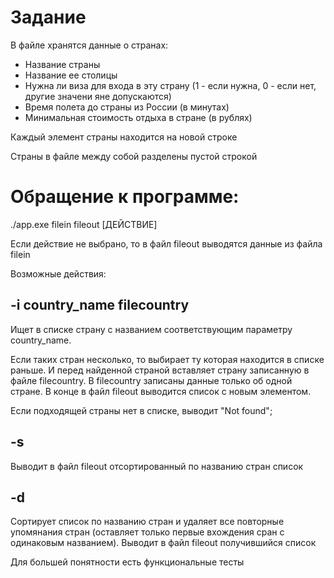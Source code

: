 # Задание

В файле хранятся данные о странах:
- Название страны
- Название ее столицы
- Нужна ли виза для входа в эту страну (1 - если нужна, 0 - если нет, другие значени яне допускаются)
- Время полета до страны из России (в минутах)
- Минимальная стоимость отдыха в стране (в рублях)

Каждый элемент страны находится на новой строке

Страны в файле между собой разделены пустой строкой

# Обращение к программе:

./app.exe filein fileout [ДЕЙСТВИЕ]

Если действие не выбрано, то в файл fileout выводятся данные из файла filein

Возможные действия:

## -i country_name filecountry
Ищет в списке страну с названием соответствующим параметру country_name. 

Если таких стран несколько, то выбирает ту которая находится в списке раньше. И перед найденной страной вставляет страну записанную в файле filecountry. В filecountry записаны данные только об одной стране. В конце в файл fileout выводится список с новым элементом. 

Если подходящей страны нет в списке, выводит "Not found";

## -s
Выводит в файл fileout отсортированный по названию стран список

## -d
Сортирует список по названию стран и удаляет все повторные упомянания стран (оставляет только первые вхождения сран с одинаковым названием). Выводит в файл fileout получившийся список



Для большей понятности есть функциональные тесты




